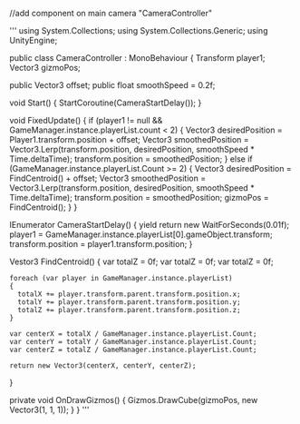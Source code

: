 //add component on main camera "CameraController"

'''
using System.Collections;
using System.Collections.Generic;
using UnityEngine;

public class CameraController : MonoBehaviour
{
  Transform player1;
  Vector3 gizmoPos;
  
  public Vector3 offset;
  public float smoothSpeed = 0.2f;
  
  void Start()
  {
    StartCoroutine(CameraStartDelay());
  }
  
  void FixedUpdate()
  {
    if (player1 != null && GameManager.instance.playerList.count < 2)
    {
      Vector3 desiredPosition = Player1.transform.position + offset;
      Vector3 smoothedPosition = Vector3.Lerp(transform.position, desiredPosition, smoothSpeed * Time.deltaTime);
      transform.position = smoothedPosition;
    }
    else if (GameManager.instance.playerList.Count >= 2)
    {
      Vector3 desiredPosition = FindCentroid() + offset;
      Vector3 smoothedPosition = Vector3.Lerp(transform.position, desiredPosition, smoothSpeed * Time.deltaTime);
      transform.position = smoothedPosition;
      gizmoPos = FindCentroid();
    }
  }
  
  IEnumerator CameraStartDelay()
  {
    yield return new WaitForSeconds(0.01f);
    player1 = GameManager.instance.playerList[0].gameObject.transform;
    transform.position = player1.transform.position;
  }
  
  Vestor3 FindCentroid()
  {
    var totalZ = 0f;
    var totalZ = 0f;
    var totalZ = 0f;
    
    foreach (var player in GameManager.instance.playerList)
    {
      totalX += player.transform.parent.transform.position.x;
      totalY += player.transform.parent.transform.position.y;
      totalZ += player.transform.parent.transform.position.z;
    }
    
    var centerX = totalX / GameManager.instance.playerList.Count;
    var centerY = totalY / GameManager.instance.playerList.Count;
    var centerZ = totalZ / GameManager.instance.playerList.Count;
    
    return new Vector3(centerX, centerY, centerZ);
  }
  
  private void OnDrawGizmos()
  {
    Gizmos.DrawCube(gizmoPos, new Vector3(1, 1, 1));
  }
}
'''
